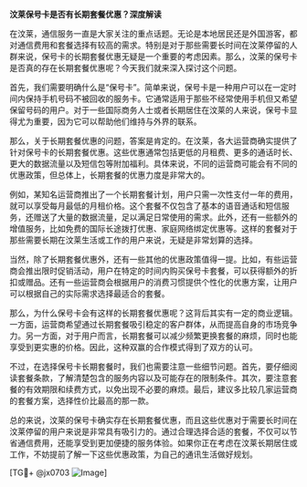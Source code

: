 **汶莱保号卡是否有长期套餐优惠？深度解读**

在汶莱，通信服务一直是大家关注的重点话题。无论是本地居民还是外国游客，都对通信费用和套餐选择有较高的需求。特别是对于那些需要长时间在汶莱停留的人群来说，保号卡的长期套餐优惠无疑是一个重要的考虑因素。那么，汶莱的保号卡是否真的存在长期套餐优惠呢？今天我们就来深入探讨这个问题。

首先，我们需要明确什么是“保号卡”。简单来说，保号卡是一种用户可以在一定时间内保持手机号码不被回收的服务卡。它通常适用于那些不经常使用手机但又希望保留号码的用户。对于一些国际商务人士或者长期居住在汶莱的人来说，保号卡显得尤为重要，因为它可以帮助他们维持与外界的联系。

那么，关于长期套餐优惠的问题，答案是肯定的。在汶莱，各大运营商确实提供了针对保号卡的长期套餐优惠。这些优惠通常包括更低的月租费、更多的通话时长、更大的数据流量以及短信包等附加福利。具体来说，不同的运营商可能会有不同的优惠政策，但总体上，长期套餐的优惠力度是非常大的。

例如，某知名运营商推出了一个长期套餐计划，用户只需一次性支付一年的费用，就可以享受每月最低的月租价格。这个套餐不仅包含了基本的语音通话和短信服务，还赠送了大量的数据流量，足以满足日常使用的需求。此外，还有一些额外的增值服务，比如免费的国际长途拨打优惠、家庭网络绑定优惠等。这样的套餐对于那些需要长期在汶莱生活或工作的用户来说，无疑是非常划算的选择。

当然，除了长期套餐优惠外，还有一些其他的优惠政策值得一提。比如，有些运营商会推出限时促销活动，用户在特定的时间内购买保号卡套餐，可以获得额外的折扣或赠品。还有一些运营商会根据用户的消费习惯提供个性化的优惠方案，让用户可以根据自己的实际需求选择最适合的套餐。

那么，为什么保号卡会有这样的长期套餐优惠呢？这背后其实有一定的商业逻辑。一方面，运营商希望通过长期套餐吸引稳定的客户群体，从而提高自身的市场竞争力。另一方面，对于用户而言，长期套餐可以减少频繁更换套餐的麻烦，同时也能享受到更实惠的价格。因此，这种双赢的合作模式得到了双方的认可。

不过，在选择保号卡长期套餐时，我们也需要注意一些细节问题。首先，要仔细阅读套餐条款，了解清楚包含的服务内容以及可能存在的限制条件。其次，要注意套餐的有效期限和续费方式，以免出现不必要的麻烦。最后，建议多比较几家运营商的套餐方案，选择性价比最高的那一款。

总的来说，汶莱的保号卡确实存在长期套餐优惠，而且这些优惠对于需要长时间在汶莱停留的用户来说是非常具有吸引力的。通过合理选择合适的套餐，不仅可以节省通信费用，还能享受到更加便捷的服务体验。如果你正在考虑在汶莱长期居住或工作，不妨提前了解一下这些优惠政策，为自己的通讯生活做好规划。

[TG💪+ @jx0703 ![Image](https://github.com/user-attachments/assets/dbca1d08-cadb-493c-b0ec-ad6f7a83f270)]
